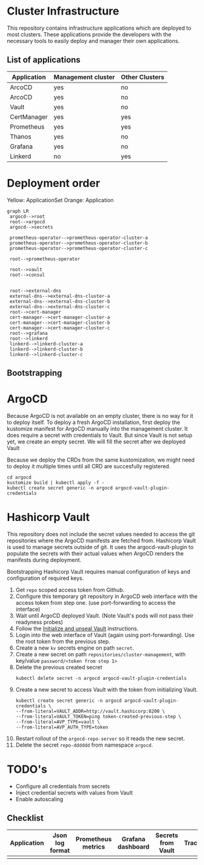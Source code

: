 # Cluster Infrastructure
This repository contains infrastructure applications which are deployed to most clusters.
These applications provide the developers with the necessary tools to easily deploy and manager their own applications.

## List of applications
| Application | Management cluster | Other Clusters |
|-------------|--------------------|----------------|
| ArcoCD      | yes                | no             |
| ArcoCD      | yes                | no             |
| Vault       | yes                | no             |
| CertManager | yes                | yes            |
| Prometheus  | yes                | yes            |
| Thanos      | yes                | no             |
| Grafana     | yes                | no             |
| Linkerd     | no                 | yes            |

# Deployment order
Yellow: ApplicationSet
Orange: Application
```mermaid
graph LR
 argocd-->root
 root-->argocd
 argocd-->secrets
       
 prometheus-operator-->prometheus-operator-cluster-a
 prometheus-operator-->prometheus-operator-cluster-b
 prometheus-operator-->prometheus-operator-cluster-c

 root-->prometheus-operator

 root-->vault
 root-->consul
 

 root-->external-dns
 external-dns-->external-dns-cluster-a
 external-dns-->external-dns-cluster-b
 external-dns-->external-dns-cluster-c
 root-->cert-manager
 cert-manager-->cert-manager-cluster-a
 cert-manager-->cert-manager-cluster-b
 cert-manager-->cert-manager-cluster-c
 root-->grafana
 root-->linkerd
 linkerd-->linkerd-cluster-a
 linkerd-->linkerd-cluster-b
 linkerd-->linkerd-cluster-c
```

## Bootstrapping
# ArgoCD
Because ArgoCD is not available on an empty cluster, there is no way for it to deploy itself.
To deploy a fresh ArgoCD installation, first deploy the kustomize manifest for ArgoCD manually into the management cluster.
It does require a secret with credentials to Vault. But since Vault is not setup yet, we create an empty secret.
We will fill the secret after we deployed Vault

Because we deploy the CRDs from the same kustomization, we might need to deploy it multiple times until all CRD are succesfully registered.

```shell
cd argocd
kustomize build | kubectl apply -f -
kubectl create secret generic -n argocd argocd-vault-plugin-credentials
```

# Hashicorp Vault
This repository does not include the secret values needed to access the git repositories where the ArgoCD manifests are
fetched from.
Hashicorp Vault is used to manage secrets outside of git.
It uses the argocd-vault-plugin to populate the secrets with their actual values when ArgoCD renders the manifests during deployment. 

Bootstrapping Hashicorp Vault requires manual configuration of keys and configuration of required keys.
1. Get `repo` scoped access token from Github.
2. Configure this temporary git repository in ArgoCD web interface with the access token from step one. (use port-forwarding to access the interface)
3. Wait until ArgoCD deployed Vault. (Note Vault's pods will not pass their readyness probes)
4. Follow the [Initialize and unseal Vault](https://learn.hashicorp.com/tutorials/vault/kubernetes-raft-deployment-guide?in=vault/kubernetes#initialize-and-unseal-vault) instructions.
5. Login into the web interface of Vault (again using port-forwarding). Use the root token from the previous step.
6. Create a new `kv` secrets engine on path `secret`.
7. Create a new secret on path `repositories/cluster-management`, with key/value `password/<token from step 1>`
8. Delete the previous created secret
   ```shell
   kubectl delete secret -n argocd argocd-vault-plugin-credentials
   ```
9. Create a new secret to access Vault with the token from initializing Vault.
   ```shell
   kubectl create secret generic -n argocd argocd-vault-plugin-credentials \
   --from-literal=VAULT_ADDR=http://vault.hashicorp:8200 \
   --from-literal=VAULT_TOKEN=ping token-created-previous-step \
   --from-literal=AVP_TYPE=vault \
   --from-literal=AVP_AUTH_TYPE=token
   ```
10. Restart rollout of the `argocd-repo-server` so it reads the new secret.
11. Delete the secret `repo-dddddd` from namespace `argocd`.

# TODO's
* Configure all credentials from secrets
* Inject credential secrets with values from Vault
* Enable autoscaling

## Checklist
| Application | Json log format | Prometheus metrics | Grafana dashboard | Secrets from Vault | Tracing | 
|-------------|-----------------|--------------------|-------------------|--------------------|---------|
|             |                 |                    |                   |                    |         |